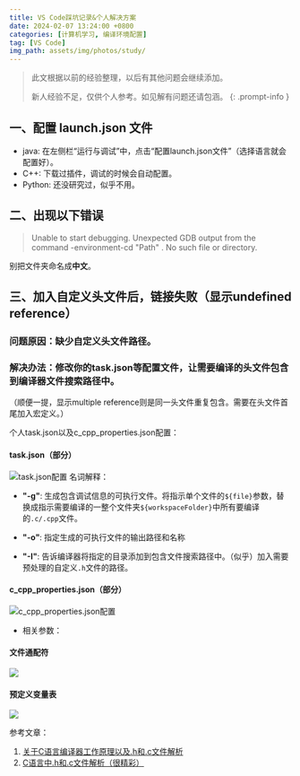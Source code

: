 ```yaml
---
title: VS Code踩坑记录&个人解决方案
date: 2024-02-07 13:24:00 +0800
categories: [计算机学习, 编译环境配置]
tag: [VS Code]
img_path: assets/img/photos/study/
---
```

> 此文根据以前的经验整理，以后有其他问题会继续添加。
>
> 新人经验不足，仅供个人参考。如见解有问题还请包涵。
{: .prompt-info }

## 一、配置 launch.json 文件
- java: 在左侧栏“运行与调试”中，点击“配置launch.json文件”（选择语言就会配置好）。
- C++: 下载过插件，调试的时候会自动配置。
- Python: 还没研究过，似乎不用。

## 二、出现以下错误
> Unable to start debugging. Unexpected GDB output from the command -environment-cd "Path" . No such file or directory.


别把文件夹命名成**中文**。

## 三、加入自定义头文件后，链接失败（显示undefined reference）
### 问题原因：缺少自定义头文件路径。
### 解决办法：修改你的task.json等配置文件，让需要编译的头文件包含到编译器文件搜索路径中。
（顺便一提，显示multiple reference则是同一头文件重复包含。需要在头文件首尾加入宏定义。）

个人task.json以及c_cpp_properties.json配置：
#### task.json（部分）
![task.json配置](task_json.png)
名词解释：
- **"-g"**: 生成包含调试信息的可执行文件。将指示单个文件的`${file}`参数，替换成指示需要编译的一整个文件夹`${workspaceFolder}`中所有要编译的`.c/.cpp`文件。

- **"-o"**: 指定生成的可执行文件的输出路径和名称

- **"-I"**: 告诉编译器将指定的目录添加到包含文件搜索路径中。（似乎）加入需要预处理的自定义`.h`文件的路径。

#### c_cpp_properties.json（部分）
![c_cpp_properties.json配置](c_cpp_properties_json.png)

- 相关参数：
#### 文件通配符
![](文件通配符.png)
#### 预定义变量表
![](预定义变量.png)

参考文章：
1. [关于C语言编译器工作原理以及.h和.c文件解析](https://ain-crad.github.io/2018/12/02/C%E8%AF%AD%E8%A8%80%E7%BC%96%E8%AF%91%E8%BF%9E%E6%8E%A5%E8%BF%87%E7%A8%8B%E4%BB%A5%E5%8F%8A-h%E5%92%8C-c%E6%96%87%E4%BB%B6%E8%A7%A3%E6%9E%90/)
2. [C语言中.h和.c文件解析（很精彩）](https://www.cnblogs.com/laojie4321/archive/2012/03/30/2425015.html)